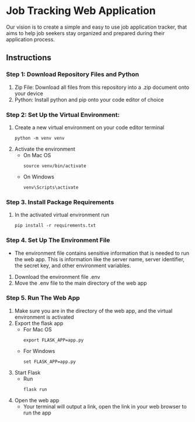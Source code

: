 # Job Tracking Web Application

Our vision is to create a simple and easy to use job application tracker, that aims to help job seekers stay organized and prepared during their application process.

## Instructions

### Step 1: Download Repository Files and Python
1. Zip File: Download all files from this repository into a .zip document onto your device
2. Python: Install python and pip onto your code editor of choice

### Step 2: Set Up the Virtual Environment:
1.  Create a new virtual environment on your code editor terminal
    ```
    python -m venv venv
    ```
2. Activate the environment
    * On Mac OS
        ```
        source venv/bin/activate
        ```
    * On Windows
        ```
        venv\Scripts\activate
        ```

### Step 3. Install Package Requirements
1. In the activated virtual environment run
    ```
    pip install -r requirements.txt
    ```

### Step 4. Set Up The Environment File
* The environment file contains sensitive information that is needed to run the web app.
This is information like the server name, server identifier, the secret key, and other environment variables.

1. Download the environment file .env
2. Move the .env file to the main directory of the web app

### Step 5. Run The Web App
1. Make sure you are in the directory of the web app, and the virtual environment is activated 
2. Export the flask app
    * For Mac OS
        ```
        export FLASK_APP=app.py
        ```
    * For Windows
        ```
        set FLASK_APP=app.py
        ```
3. Start Flask
    * Run 
        ```
        flask run
        ```
4. Open the web app
    * Your terminal will output a link, open the link in your web browser to run the app
